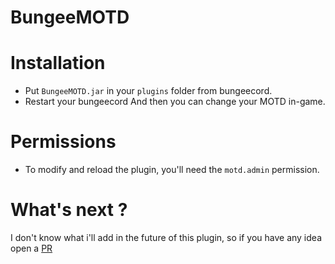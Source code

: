 # BungeeMOTD

# Installation

- Put `BungeeMOTD.jar` in your `plugins` folder from bungeecord.
- Restart your bungeecord
And then you can change your MOTD in-game.

# Permissions

- To modify and reload the plugin, you'll need the `motd.admin` permission.

# What's next ?

I don't know what i'll add in the future of this plugin, so if you have any idea open a [PR](https://github.com/gonzyui/BungeeMOTD/pulls)
